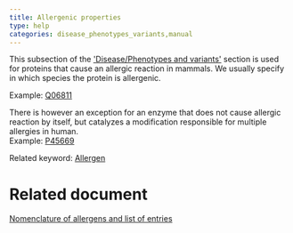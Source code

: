```yaml
---
title: Allergenic properties
type: help
categories: disease_phenotypes_variants,manual
---
```


This subsection of the ['Disease/Phenotypes and variants'](https://www.uniprot.org/help/disease_phenotypes_variants_section) section is used for proteins that cause an allergic reaction in mammals. We usually specify in which species the protein is allergenic.

Example: [Q06811](https://www.uniprot.org/uniprotkb/Q06811#phenotypes_variants)

There is however an exception for an enzyme that does not cause allergic reaction by itself, but catalyzes a modification responsible for multiple allergies in human.  
Example: [P45669](https://www.uniprot.org/uniprotkb/P45669#phenotypes_variants)

Related keyword: [Allergen](https://www.uniprot.org/keywords/20)

# Related document

[Nomenclature of allergens and list of entries](https://ftp.ebi.ac.uk/pub/databases/uniprot/current_release/knowledgebase/complete/docs/allergen.txt)
